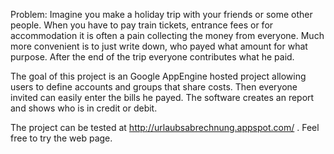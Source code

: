 Problem:
Imagine you make a holiday trip with your friends or some other people. When you have to pay train tickets, entrance fees or for accommodation it is often a pain collecting the money from everyone. Much more convenient is to just write down, who payed what amount for what purpose. After the end of the trip everyone contributes what he paid.

The goal of this project is an Google AppEngine hosted project allowing users to define accounts and groups that share costs.  Then everyone invited can easily enter the bills he payed. The software creates an report and shows who is in credit or debit.

The project can be tested at http://urlaubsabrechnung.appspot.com/ . Feel free to try the web page.